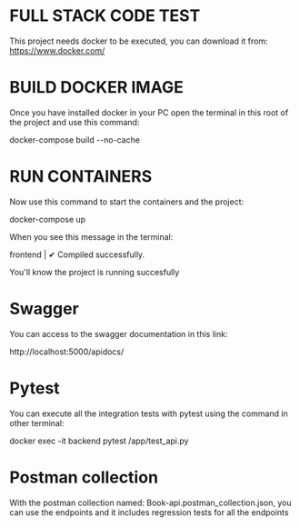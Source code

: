 # FULL STACK CODE TEST
This project needs docker to be executed, you can download it from: https://www.docker.com/

# BUILD DOCKER IMAGE
Once you have installed docker in your PC open the terminal in this root of the project and use this command:

docker-compose build --no-cache

# RUN CONTAINERS
Now use this command to start the containers and the project:

docker-compose up

When you see this message in the terminal: 

frontend  | ✔ Compiled successfully.

You'll know the project is running succesfully

# Swagger
You can access to the swagger documentation in this link:

http://localhost:5000/apidocs/

# Pytest
You can execute all the integration tests with pytest using the command in other terminal:

docker exec -it backend pytest /app/test_api.py

# Postman collection 
With the postman collection named: Book-api.postman_collection.json, you can use the endpoints and it includes regression tests for all the endpoints